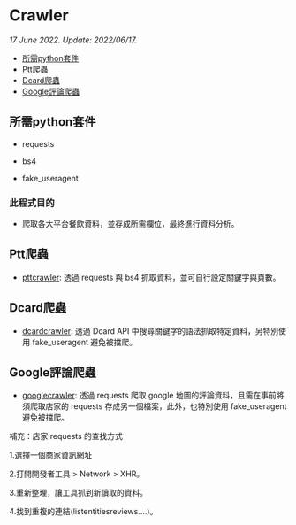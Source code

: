 # Crawler 

*17 June 2022. Update: 2022/06/17.*

* [所需python套件](#env)
* [Ptt爬蟲](#pttcrawler)
* [Dcard爬蟲](#dcardcrawler)
* [Google評論爬蟲](#googlecrawler)

<h2 id="env">所需python套件</h2>

* requests

* bs4

* fake_useragent

### 此程式目的

* 爬取各大平台餐飲資料，並存成所需欄位，最終進行資料分析。

<h2 id="pttcrawler">Ptt爬蟲</h2>

* [pttcrawler](https://github.com/StevenHsu22/Crawler/tree/master/pttcrawler): 透過 requests 與 bs4 抓取資料，並可自行設定關鍵字與頁數。

<h2 id="dcardcrawler">Dcard爬蟲</h2>

* [dcardcrawler](https://github.com/StevenHsu22/Crawler/tree/master/dcardcrawler): 透過 Dcard API 中搜尋關鍵字的語法抓取特定資料，另特別使用 fake_useragent 避免被擋爬。

<h2 id="googlecrawler">Google評論爬蟲</h2>

* [googlecrawler](https://github.com/StevenHsu22/Crawler/tree/master/googlecrawler): 透過 requests 爬取 google 地圖的評論資料，且需在事前將須爬取店家的 requests 存成另一個檔案，此外，也特別使用 fake_useragent 避免被擋爬。

補充：店家 requests 的查找方式

1.選擇一個商家資訊網址

2.打開開發者工具 > Network > XHR。

3.重新整理，讓工具抓到新讀取的資料。

4.找到重複的連結(listentitiesreviews….)。

